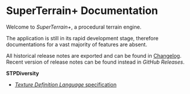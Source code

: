 # SuperTerrain+ Documentation

Welcome to *SuperTerrain+*, a procedural terrain engine.

The application is still in its rapid development stage, therefore documentations for a vast majority of features are absent.

All historical release notes are exported and can be found in [Changelog](https://github.com/stephen-hqxu/superterrainplus/tree/master/Documentation/Changelog). Recent version of release notes can be found instead in *GitHub Releases*.

**STPDiversity**

- [*Texture Definition Language* specification](https://github.com/stephen-hqxu/superterrainplus/blob/master/Documentation/tdl-specification.md)